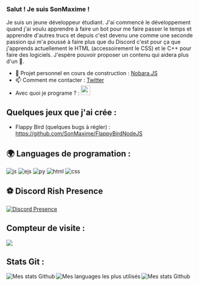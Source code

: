 ### Salut ! Je suis SonMaxime !

Je suis un jeune développeur étudiant.
J'ai commencé le développement quand j'ai voulu apprendre à faire un bot pour me faire passer le temps et apprendre d'autres trucs et depuis c'est devenu une comme une seconde passion qui m'a poussé à faire plus que du Discord c'est pour ça que j'apprends actuellement le HTML (accessoirement le CSS) et le C++ pour faire des logiciels.
J'espère pouvoir proposer un contenu qui aidera plus d'un 🙂.

- 🔭 Projet personnel en cours de construction : [Nobara.JS](https://github.com/SonMaxime/Nobara.JS)
- 📫 Comment me contacter : [Twitter](https://twitter.com/444SonMaxime)
- Avec quoi je programe ? : <img alt="vscode" width="25px" src="https://upload.wikimedia.org/wikipedia/commons/thumb/9/9a/Visual_Studio_Code_1.35_icon.svg/512px-Visual_Studio_Code_1.35_icon.svg.png"/>

## Quelques jeux que j'ai crée : 
- Flappy Bird (quelques bugs à régler) : https://github.com/SonMaxime/FlappyBirdNodeJS

## 🌍 Languages de programation :
<p>
  <img alt="js" src="https://img.shields.io/badge/-Javascript-FFEE00?style=flat-square&logo=javascript&logoColor=black" />
  <img alt="ejs" src="https://img.shields.io/badge/-EJS-FFEE00?style=flat-square&logo=javascript&logoColor=black" />
  <img alt="py" src="https://img.shields.io/badge/-Python-168BFA?style=flat-square&logo=python&logoColor=black" />
  <img alt="html" src="https://img.shields.io/badge/-HTML-FF8300?style=flat-square&logo=html5&logoColor=white" />
  <img alt="css" src="https://img.shields.io/badge/-CSS-blue?style=flat-square&logo=css&logoColor=blue" />
</p>

## ⚽ Discord Rish Presence
[![Discord Presence](https://lanyard-profile-readme.vercel.app/api/492402867953467392)](https://discord.com/users/492402867953467392)
  
## Compteur de visite :
<p align="left"> 
  <img src="https://profile-counter.glitch.me/SonMaxime/count.svg" />
</p>

## Stats Git :

<img align="left" alt="Mes stats Github" src="https://github-readme-stats.vercel.app/api?username=SonMaxime&show_icons=true&hide_border=true" />
<img align="left" alt="Mes languages les plus utilisés" src="https://github-readme-stats.vercel.app/api/top-langs?username=sonmaxime&show_icons=true&theme=tokyonight&layout=compact" />
<img align="left" alt="Mes stats Github" src="https://github-profile-trophy.vercel.app/?username=SonMaxime&theme=dracula" />

